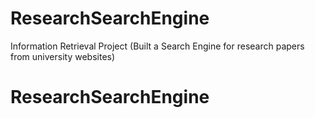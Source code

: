 # ResearchSearchEngine
Information Retrieval Project (Built a Search Engine for research papers from university websites)

# ResearchSearchEngine